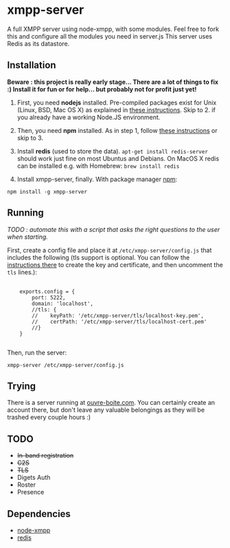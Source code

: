 # xmpp-server

A full XMPP server using node-xmpp, with some modules. Feel free to fork this and configure all the modules you need in server.js
This server uses Redis as its datastore. 

## Installation 

<strong>Beware : this project is really early stage... There are a lot of things to fix :) Install it for fun or for help... but probably not for profit just yet!</strong>

1. First, you need **nodejs** installed. Pre-compiled packages exist for Unix (Linux, BSD, Mac OS X) as explained in [these instructions](https://github.com/joyent/node/wiki/Installation). Skip to 2. if you already have a working Node.JS environment.

2. Then, you need **npm** installed. As in step 1, follow [these instructions](http://howtonode.org/introduction-to-npm) or skip to 3.

3. Install **redis** (used to store the data). <code>apt-get install redis-server</code> should work just fine on most Ubuntus and Debians. On MacOS X redis can be installed e.g. with Homebrew: <code>brew install redis</code>

4. Install xmpp-server, finally. With package manager [npm](http://npmjs.org/):

<code>npm install -g xmpp-server </code>

## Running

*TODO : automate this with a script that asks the right questions to the user when starting.*

First, create a config file and place it at <code>/etc/xmpp-server/config.js</code> that includes the following (tls support is optional. You can follow the <a href="http://nodejs.org/docs/v0.4.11/api/tls.html#tLS_">instructions there</a> to create the key and certificate, and then uncomment the <code>tls</code> lines.):

<pre>
    <code>
    exports.config = {
        port: 5222, 
        domain: 'localhost',
        //tls: {
        //    keyPath: '/etc/xmpp-server/tls/localhost-key.pem',
        //    certPath: '/etc/xmpp-server/tls/localhost-cert.pem'
        //}
    }
    </code>
</pre>

Then, run the server: 

<code>xmpp-server /etc/xmpp-server/config.js </code>

## Trying

There is a server running at [ouvre-boite.com](xmpp://ouvre-boite.com). You can certainly create an account there, but don't leave any valuable belongings as they will be trashed every couple hours :)

## TODO

* <del>In-band registration</del>
* <del>C2S</del>
* <del>TLS</del>
* Digets Auth
* Roster
* Presence


## Dependencies

* [node-xmpp](http://github.com/astro/node-xmpp)
* [redis](https://github.com/mranney/node_redis)
